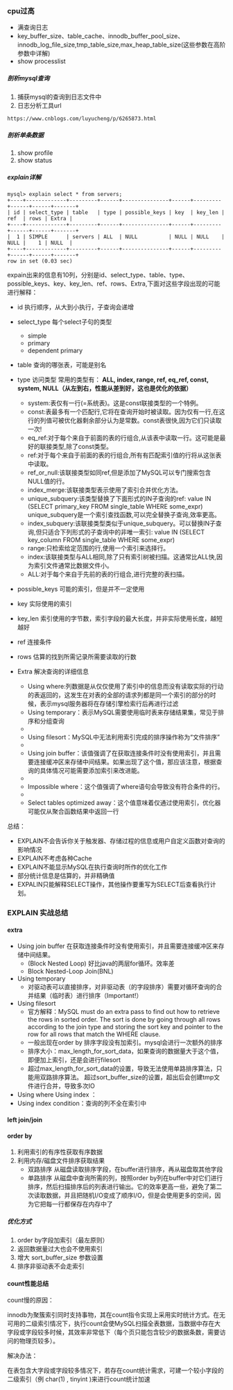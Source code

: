 ### cpu过高
- 满查询日志
- key_buffer_size、table_cache、innodb_buffer_pool_size、innodb_log_file_size,tmp_table_size,max_heap_table_size(这些参数在高阶参数中详解)
- show processlist


##### 剖析mysql查询
1. 捕获mysql的查询到日志文件中
2. 日志分析工具url
```
https://www.cnblogs.com/luyucheng/p/6265873.html
```
##### 剖析单条数据
1. show profile
2. show status
##### explain详解
```
mysql> explain select * from servers;
+----+-------------+---------+------+---------------+------+---------+------+------+-------+
| id | select_type | table   | type | possible_keys | key  | key_len | ref  | rows | Extra |
+----+-------------+---------+------+---------------+------+---------+------+------+-------+
|  1 | SIMPLE      | servers | ALL  | NULL          | NULL | NULL    | NULL |    1 | NULL  |
+----+-------------+---------+------+---------------+------+---------+------+------+-------+
row in set (0.03 sec)
```
expain出来的信息有10列，分别是id、select_type、table、type、possible_keys、key、key_len、ref、rows、Extra,下面对这些字段出现的可能进行解释：
- id 执行顺序，从大到小执行，子查询会递增
- select_type 每个select子句的类型
  - simple
  - primary
  - dependent primary
- table 查询的哪张表，可能是别名
- type 访问类型 常用的类型有： **ALL, index,  range, ref, eq_ref, const, system, NULL（从左到右，性能从差到好，这也是优化的依据）**
   - system:表仅有一行(=系统表)。这是const联接类型的一个特例。
   - const:表最多有一个匹配行,它将在查询开始时被读取。因为仅有一行,在这行的列值可被优化器剩余部分认为是常数。const表很快,因为它们只读取一次!
   - eq_ref:对于每个来自于前面的表的行组合,从该表中读取一行。这可能是最好的联接类型,除了const类型。
   - ref:对于每个来自于前面的表的行组合,所有有匹配索引值的行将从这张表中读取。
   - ref_or_null:该联接类型如同ref,但是添加了MySQL可以专门搜索包含NULL值的行。
   - index_merge:该联接类型表示使用了索引合并优化方法。
   - unique_subquery:该类型替换了下面形式的IN子查询的ref: value IN (SELECT primary_key FROM single_table WHERE some_expr) unique_subquery是一个索引查找函数,可以完全替换子查询,效率更高。
   - index_subquery:该联接类型类似于unique_subquery。可以替换IN子查询,但只适合下列形式的子查询中的非唯一索引: value IN (SELECT key_column FROM single_table WHERE some_expr)
   - range:只检索给定范围的行,使用一个索引来选择行。
   - index:该联接类型与ALL相同,除了只有索引树被扫描。这通常比ALL快,因为索引文件通常比数据文件小。
   - ALL:对于每个来自于先前的表的行组合,进行完整的表扫描。
- possible_keys 可能的索引，但是并不一定使用
- key 实际使用的索引
- key_len 索引使用的字节数，索引字段的最大长度，并非实际使用长度，越短越好
- ref 连接条件
- rows 估算的找到所需记录所需要读取的行数
- Extra 解决查询的详细信息

  - Using where:列数据是从仅仅使用了索引中的信息而没有读取实际的行动的表返回的，这发生在对表的全部的请求列都是同一个索引的部分的时候，表示mysql服务器将在存储引擎检索行后再进行过滤
  - Using temporary：表示MySQL需要使用临时表来存储结果集，常见于排序和分组查询
  - 
  - Using filesort：MySQL中无法利用索引完成的排序操作称为“文件排序”
  - 
  - Using join buffer：该值强调了在获取连接条件时没有使用索引，并且需要连接缓冲区来存储中间结果。如果出现了这个值，那应该注意，根据查询的具体情况可能需要添加索引来改进能。
  - 
  - Impossible where：这个值强调了where语句会导致没有符合条件的行。
  - 
  - Select tables optimized away：这个值意味着仅通过使用索引，优化器可能仅从聚合函数结果中返回一行

总结：
- EXPLAIN不会告诉你关于触发器、存储过程的信息或用户自定义函数对查询的影响情况
- EXPLAIN不考虑各种Cache
- EXPLAIN不能显示MySQL在执行查询时所作的优化工作
- 部分统计信息是估算的，并非精确值
- EXPALIN只能解释SELECT操作，其他操作要重写为SELECT后查看执行计划。


### EXPLAIN 实战总结

#### extra
- Using join buffer   在获取连接条件时没有使用索引，并且需要连接缓冲区来存储中间结果。
  - (Block Nested Loop) 好比java的两层for循环。效率差
  - Block Nested-Loop Join(BNL)
- Using temporary
  - 对驱动表可以直接排序，对非驱动表（的字段排序）需要对循环查询的合并结果（临时表）进行排序（Important!）
- Using filesort 
    - 官方解释：MySQL must do an extra pass to find out how to retrieve the rows in sorted order. The sort is done by going through all rows according to the join type and storing the sort key and pointer to the row for all rows that match the WHERE clause.
    - 一般出现在order by 排序字段没有加索引。mysql会进行一次额外的排序
    - 排序大小：max_length_for_sort_data，如果查询的数据量大于这个值，即便加上索引，还是会进行filesort
    - 超过max_length_for_sort_data的设置，导致无法使用单路排序算法，只能用双路排序算法。 
      超过sort_buffer_size的设置，超出后会创建tmp文件进行合并，导致多次IO
- Using where Using index ：
-  Using index condition：查询的列不全在索引中
 #### left join/join
 #### order by 
 1. 利用索引的有序性获取有序数据
 2. 利用内存/磁盘文件排序获取结果
    - 双路排序 从磁盘读取排序字段，在buffer进行排序，再从磁盘取其他字段
    - 单路排序 从磁盘中查询所需的列，按照order by列在buffer中对它们进行排序，然后扫描排序后的列表进行输出。它的效率更高一些，避免了第二次读取数据，并且把随机I/O变成了顺序I/O，但是会使用更多的空间，因为它把每一行都保存在内存中了
 ##### 优化方式
 1. order by字段加索引（最左原则）
 2. 返回数据量过大也会不使用索引
 3. 增大 sort_buffer_size 参数设置
 4. 排序非驱动表不会走索引
 
 
 #### count性能总结
 
 count慢的原因：
 
 innodb为聚簇索引同时支持事物，其在count指令实现上采用实时统计方式。在无可用的二级索引情况下，执行count会使MySQL扫描全表数据，当数据中存在大字段或字段较多时候，其效率非常低下（每个页只能包含较少的数据条数，需要访问的物理页较多）。
 
 解决办法：
 
 在表包含大字段或字段较多情况下，若存在count统计需求，可建一个较小字段的二级索引（例 char(1) , tinyint )来进行count统计加速